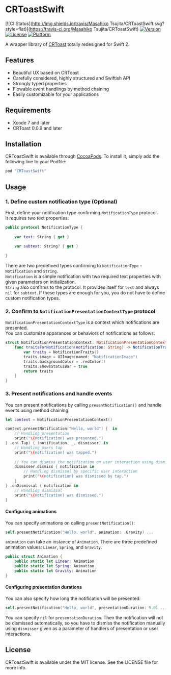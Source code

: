 # CRToastSwift

[![CI Status](http://img.shields.io/travis/Masahiko Tsujita/CRToastSwift.svg?style=flat)](https://travis-ci.org/Masahiko Tsujita/CRToastSwift)
[![Version](https://img.shields.io/cocoapods/v/CRToastSwift.svg?style=flat)](http://cocoapods.org/pods/CRToastSwift)
[![License](https://img.shields.io/cocoapods/l/CRToastSwift.svg?style=flat)](http://cocoapods.org/pods/CRToastSwift)
[![Platform](https://img.shields.io/cocoapods/p/CRToastSwift.svg?style=flat)](http://cocoapods.org/pods/CRToastSwift)

A wrapper library of [CRToast](https://github.com/cruffenach/CRToast) totally redesigned for Swift 2.

## Features
- Beautiful UX based on CRToast
- Carefully considered, highly structured and Swiftish API
- Strongly typed properties
- Flowable event handlings by method chaining
- Easily customizable for your applications

## Requirements
- Xcode 7 and later
- CRToast 0.0.9 and later

## Installation

CRToastSwift is available through [CocoaPods](http://cocoapods.org). To install
it, simply add the following line to your Podfile:

```ruby
pod "CRToastSwift"
```

## Usage

### 1. Define custom notification type (Optional)
First, define your notification type confirming `NotificationType` protocol.  
It requires two text properties:

```swift
public protocol NotificationType {
    
    var text: String { get }
    
    var subtext: String? { get }
    
}
```

There are two predefined types confirming to `NotificationType` - `Notification` and `String`.  
`Notification` is a simple notification with two required text properties with given parameters on initialization.  
`String` also confirms to the protocol. It provides itself for `text` and always `nil` for `subtext`.
If these types are enough for you, you do not have to define custom notification types.

### 2. Confirm to `NotificationPresentationContextType` protocol

`NotificationPresentationContextType` is a context which notifications are presented.  
You can customize apparances or behaviors of notifications as follows:

```swift
struct NotificationPresentationContext: NotificationPresentationContextType {
	func traitsForNotification(notification: String) -> NotificationTraits {
		var traits = NotificationTraits()
		traits.image = UIImage(named: "NotificationImage")
		traits.backgroundColor = .redColor()
		traits.showsStatusBar = true
		return traits
	}
}
```

### 3. Present notifications and handle events

You can present notifications by calling `presentNotification()` and handle events using method chaining:

```swift
let context = NotificationPresentationContext()

context.presentNotification("Hello, world") {  in
	// Handling presentation
	print("\(notification) was presented.")
} .on(.Tap) { (notification, _, dismisser) in
	// Handling users tap
	print("\(notification) was tapped.")
	
	// You can dismiss the notification on user interaction using dismisser
	dismisser.dismiss { notification in
		// Handling dismissal by specific user interaction
		print("\(notification) was dismissed by tap.")
	}
} .onDismissal { notification in
	// Handling dismissal
	print("\(notification) was dismissed.")
}
```

#### Configuring animations

You can specify animations on calling `presentNotification()`:

```swift
self.presentNotification("Hello, world", animation: .Gravity) ...
```

`animation` can take an instance of `Animation`.
There are three predefined animation values: `Linear`, `Spring`, and `Gravity`.  

```swift
public struct Animation {
	public static let Linear: Animation
	public static let Spring: Animation
	public static let Gravity: Animation
}
```

#### Configuring presentation durations

You can also specify how long the notification will be presented:

```swift
self.presentNotification("Hello, world", presentationDuration: 5.0) ...
```

You can specify `nil` for `presentationDuration`. Then the notification will not be dismissed automatically, so you have to dismiss the notification manually using `dismisser` given as a parameter of handlers of presentation or user interactions.

## License

CRToastSwift is available under the MIT license. See the LICENSE file for more info.

